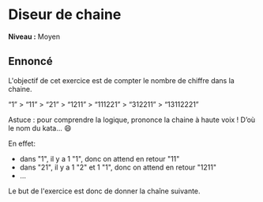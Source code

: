 # Diseur de chaine

**Niveau :** Moyen

## Ennoncé

L'objectif de cet exercice est de compter le nombre de chiffre dans la chaine.  

“1” > “11” > “21” > “1211” > “111221” > “312211” > “13112221”

Astuce : pour comprendre la logique, prononce la chaine à haute voix !
D’où le nom du kata... 😄

En effet: 
 - dans "1", il y a 1 "1", donc on attend en retour "11"
 - dans "21", il y a 1 "2" et 1 "1", donc on attend en retour "1211"
 - ...

Le but de l'exercice est donc de donner la chaîne suivante.